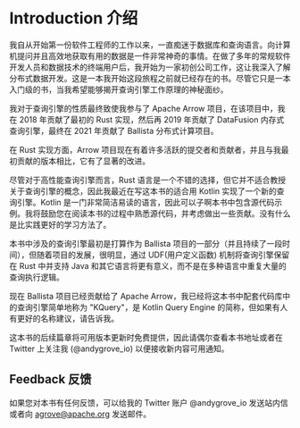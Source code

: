 # Introduction 介绍

我自从开始第一份软件工程师的工作以来，一直痴迷于数据库和查询语言。向计算机提问并且高效地获取有用的数据是一件非常神奇的事情。在做了多年的常规软件开发人员和数据技术的终端用户后，我开始为一家初创公司工作，这让我深入了解分布式数据开发。这是一本我开始这段旅程之前就已经存在的书。尽管它只是一本入门级的书，当我希望能够揭开查询引擎工作原理的神秘面纱。

我对于查询引擎的性质最终致使我参与了 Apache Arrow 项目，在该项目中，我在 2018 年贡献了最初的 Rust 实现，然后再 2019 年贡献了 DataFusion 内存式查询引擎，最终在 2021 年贡献了 Ballista 分布式计算项目。

在 Rust 实现方面，Arrow 项目现在有着许多活跃的提交者和贡献者，并且与我最初贡献的版本相比，它有了显著的改进。

尽管对于高性能查询引擎而言，Rust 语言是一个不错的选择，但它并不适合教授关于查询引擎的概念，因此我最近在写这本书的适合用 Kotlin 实现了一个新的查询引擎。Kotlin 是一门非常简洁易读的语言，因此可以子啊本书中包含源代码示例。我将鼓励您在阅读本书的过程中熟悉源代码，并考虑做出一些贡献。没有什么是比实践更好的学习方法了。

本书中涉及的查询引擎最初是打算作为 Ballista 项目的一部分（并且持续了一段时间），但随着项目的发展，很明显，通过 UDF(用户定义函数) 机制将查询引擎保留在 Rust 中并支持 Java 和其它语言将更有意义，而不是在多种语言中重复大量的查询执行逻辑。

现在 Ballista 项目已经贡献给了 Apache Arrow，我已经将这本书中配套代码库中的查询引擎简单地称为 "KQuery"，是 Kotlin Query Engine 的简称，但如果有人有更好的名称建议，请告诉我。

这本书的后续篇章将可用版本更新时免费提供，因此请偶尔查看本书地址或者在 Twitter 上关注我 (@andygrove_io) 以便接收新内容可用通知。

## Feedback 反馈

如果您对本书有任何反馈，可以给我的 Twitter 账户 @andygrove_io 发送站内信或者向 agrove@apache.org 发送邮件。
